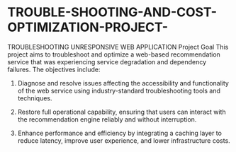 # TROUBLE-SHOOTING-AND-COST-OPTIMIZATION-PROJECT-
TROUBLESHOOTING UNRESPONSIVE WEB APPLICATION 
Project Goal
This project aims to troubleshoot and optimize a web-based recommendation service that was experiencing service degradation and dependency failures. The objectives include:

1. Diagnose and resolve issues affecting the accessibility and functionality of the web service using industry-standard troubleshooting tools and techniques.

2. Restore full operational capability, ensuring that users can interact with the recommendation engine reliably and without interruption.

3. Enhance performance and efficiency by integrating a caching layer to reduce latency, improve user experience, and lower infrastructure costs.

